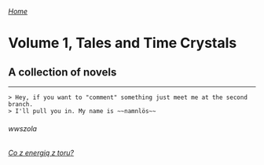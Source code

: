 [_Home_](/index.md)
# Volume 1, Tales and Time Crystals
## A collection of novels
***
```
> Hey, if you want to "comment" something just meet me at the second branch.
> I'll pull you in. My name is ~~namnlös~~
```
###### _wwszola_
###### [Co z energią z _toru_?](https://mlodytechnik.pl/technika/30494-co-z-energia-z-toru)
